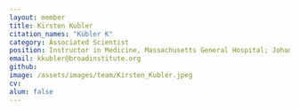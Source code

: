 ```yaml
---
layout: member
title: Kirsten Kubler
citation_names: "Kübler K"
category: Associated Scientist
position: Instructor in Medicine, Massachusetts General Hospital; Johanna Quandt Professorship for Early Cancer Development and Prevention at the Berlin Institute of Health
email: kkubler@broadinstitute.org
github: 
image: /assets/images/team/Kirsten_Kubler.jpeg
cv:
alum: false
---
```


